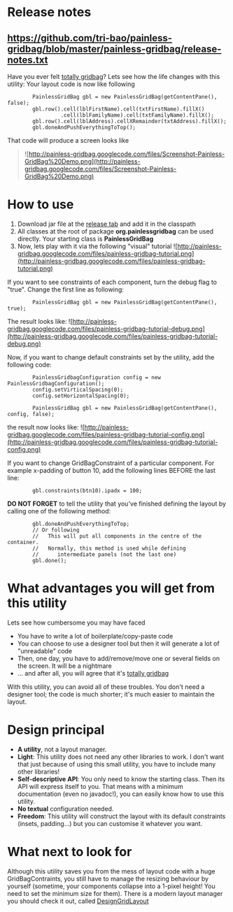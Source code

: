 # Release notes #
https://github.com/tri-bao/painless-gridbag/blob/master/painless-gridbag/release-notes.txt
---

Have you ever felt [totally gridbag](http://madbean.com/anim/totallygridbag/)? Lets see how the life changes with this utility: Your layout code is now like following

```
        PainlessGridBag gbl = new PainlessGridBag(getContentPane(), false);
        gbl.row().cell(lblFirstName).cell(txtFirstName).fillX()
                 .cell(lblFamilyName).cell(txtFamilyName).fillX();
        gbl.row().cell(lblAddress).cellXRemainder(txtAddress).fillX();
        gbl.doneAndPushEverythingToTop();
```

That code will produce a screen looks like

> ![http://painless-gridbag.googlecode.com/files/Screenshot-Painless-GridBag%20Demo.png](http://painless-gridbag.googlecode.com/files/Screenshot-Painless-GridBag%20Demo.png)

# How to use #
  1. Download jar file at the [release tab](https://github.com/tri-bao/painless-gridbag/releases) and add it in the classpath
  1. All classes at the root of package **org.painlessgridbag** can be used directly. Your starting class is **PainlessGridBag**
  1. Now, lets play with it via the following "visual" tutorial
![http://painless-gridbag.googlecode.com/files/painless-gridbag-tutorial.png](http://painless-gridbag.googlecode.com/files/painless-gridbag-tutorial.png)

If you want to see constraints of each component, turn the debug flag to "true". Change the first line as following:
```
        PainlessGridBag gbl = new PainlessGridBag(getContentPane(), true);
```

The result looks like:
![http://painless-gridbag.googlecode.com/files/painless-gridbag-tutorial-debug.png](http://painless-gridbag.googlecode.com/files/painless-gridbag-tutorial-debug.png)

Now, if you want to change default constraints set by the utility, add the following code:

```
        PainlessGridbagConfiguration config = new PainlessGridbagConfiguration();
        config.setVirticalSpacing(0);
        config.setHorizontalSpacing(0);
        
        PainlessGridBag gbl = new PainlessGridBag(getContentPane(), config, false);
```

the result now looks like:
![http://painless-gridbag.googlecode.com/files/painless-gridbag-tutorial-config.png](http://painless-gridbag.googlecode.com/files/painless-gridbag-tutorial-config.png)

If you want to change GridBagConstraint of a particular component. For example x-padding of button 10, add the following lines BEFORE the last line:

```
        gbl.constraints(btn10).ipadx = 100;
```

**DO NOT FORGET** to tell the utility that you've finished defining the layout by calling one of the following method:

```
        gbl.doneAndPushEverythingToTop;
        // Or following
        //   This will put all components in the centre of the container.
        //   Normally, this method is used while defining
        //      intermediate panels (not the last one)
        gbl.done();
```

# What advantages you will get from this utility #
Lets see how cumbersome you may have faced
  * You have to write a lot of boilerplate/copy-paste code
  * You can choose to use a designer tool but then it will generate a lot of "unreadable" code
  * Then, one day, you have to add/remove/move one or several fields on the screen. It will be a nightmare
  * ... and after all, you will agree that it's [totally gridbag](http://madbean.com/anim/totallygridbag/)

With this utility, you can avoid all of these troubles. You don't need a designer tool; the code is much shorter; it's much easier to maintain the layout.

# Design principal #
  * **A utility**, not a layout manager.
  * **Light**: This utility does not need any other libraries to work. I don't want that just because of using this small utility, you have to include many other libraries!
  * **Self-descriptive API**: You only need to know the starting class. Then its API will express itself to you. That means with a minimum documentation (even no javadoc!), you can easily know how to use this utility.
  * **No textual** configuration needed.
  * **Freedom**: This utility will construct the layout with its default constraints (insets, padding...) but you can customise it whatever you want.

# What next to look for #
Although this utility saves you from the mess of layout code with a huge GridBagContraints, you still have to manage the resizing behaviour by yourself (sometime, your components collapse into a 1-pixel height! You need to set the minimum size for them). There is a modern layout manager you should check it out, called [DesignGridLayout](https://designgridlayout.dev.java.net/)
